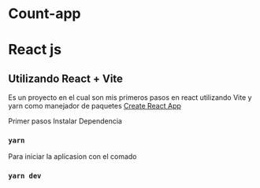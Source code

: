 # Count-app
# React js
## Utilizando React + Vite

Es un proyecto en el cual son mis primeros pasos en react utilizando Vite y yarn como manejador de paquetes
[Create React App](https://vitejs.dev/)

Primer pasos Instalar Dependencia
### `yarn`

Para iniciar la aplicasion con el comado
### `yarn dev`
